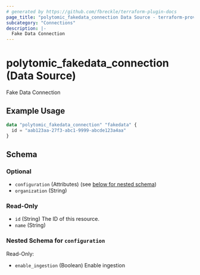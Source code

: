 ```yaml
---
# generated by https://github.com/fbreckle/terraform-plugin-docs
page_title: "polytomic_fakedata_connection Data Source - terraform-provider-polytomic"
subcategory: "Connections"
description: |-
  Fake Data Connection
---
```


# polytomic_fakedata_connection (Data Source)

Fake Data Connection

## Example Usage

```terraform
data "polytomic_fakedata_connection" "fakedata" {
  id = "aab123aa-27f3-abc1-9999-abcde123a4aa"
}
```

<!-- schema generated by tfplugindocs -->
## Schema

### Optional

- `configuration` (Attributes) (see [below for nested schema](#nestedatt--configuration))
- `organization` (String)

### Read-Only

- `id` (String) The ID of this resource.
- `name` (String)

<a id="nestedatt--configuration"></a>
### Nested Schema for `configuration`

Read-Only:

- `enable_ingestion` (Boolean) Enable ingestion


